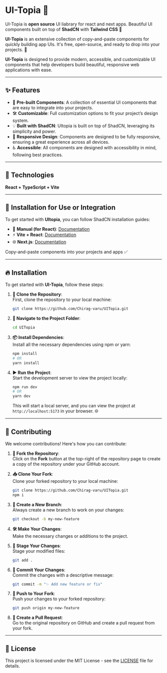 # UI-Topia 🌟  

UI-Topia is **open source** UI liabrary for react and next apps.
Beautiful UI components built on top of **ShadCN** with **Tailwind CSS** 🎨  

**UI-Topia** is an extensive collection of copy-and-paste components for quickly building app UIs. It's free, open-source, and ready to drop into your projects. 🚀  

**UI-Topia** is designed to provide modern, accessible, and customizable UI components that help developers build beautiful, responsive web applications with ease.

---

## ✨ Features  

- 🌟 **Pre-built Components**: A collection of essential UI components that are easy to integrate into your projects.  
- 🛠️ **Customizable**: Full customization options to fit your project’s design system.  
- 💡 **Built with ShadCN**: UItopia is built on top of ShadCN, leveraging its simplicity and power.  
- 📱 **Responsive Design**: Components are designed to be fully responsive, ensuring a great experience across all devices.  
- ♿ **Accessible**: All components are designed with accessibility in mind, following best practices.  

---

## 🔧 Technologies  

**React + TypeScript + Vite**  

---

## 🚀 Installation for Use or Integration  

To get started with **UItopia**, you can follow ShadCN installation guides:  

- 📘 **Manual (for React)**: [Documentation](https://ui.shadcn.com/docs/installation/manual)  
- ⚡ **Vite + React**: [Documentation](https://ui.shadcn.com/docs/installation/vite)  
- 🌐 **Next.js**: [Documentation](https://ui.shadcn.com/docs/installation/next)  

Copy-and-paste components into your projects and apps ✅  

---

## 🔥 Installation  

To get started with **UI-Topia**, follow these steps:  

1. **📂 Clone the Repository**:  
   First, clone the repository to your local machine:  
   ```bash  
   git clone https://github.com/Chirag-varu/UITopia.git  
   ```  

2. **📁 Navigate to the Project Folder**:  
   ```bash  
   cd UITopia  
   ```  

3. **📦 Install Dependencies**:  
   Install all the necessary dependencies using npm or yarn:  
   ```bash  
   npm install  
   # OR  
   yarn install  
   ```  

4. **▶️ Run the Project**:  
   Start the development server to view the project locally:  
   ```bash  
   npm run dev  
   # OR  
   yarn dev  
   ```  
   This will start a local server, and you can view the project at `http://localhost:5173` in your browser. 🌐  

---

## 🤝 Contributing  

We welcome contributions! Here's how you can contribute:  

1. **🍴 Fork the Repository**:  
   Click on the **Fork** button at the top-right of the repository page to create a copy of the repository under your GitHub account.  

2. **📥 Clone Your Fork**:  
   Clone your forked repository to your local machine:  
   ```bash  
   git clone https://github.com/Chirag-varu/UITopia.git  
   npm i  
   ```  

3. **🌿 Create a New Branch**:  
   Always create a new branch to work on your changes:  
   ```bash  
   git checkout -b my-new-feature  
   ```  

4. **🛠️ Make Your Changes**:  
   Make the necessary changes or additions to the project.  

5. **📌 Stage Your Changes**:  
   Stage your modified files:  
   ```bash  
   git add .  
   ```  

6. **📝 Commit Your Changes**:  
   Commit the changes with a descriptive message:  
   ```bash  
   git commit -m "✨ Add new feature or fix"  
   ```  

7. **🚀 Push to Your Fork**:  
   Push your changes to your forked repository:  
   ```bash  
   git push origin my-new-feature  
   ```  

8. **🔗 Create a Pull Request**:  
   Go to the original repository on GitHub and create a pull request from your fork.  

---

## 📜 License  

This project is licensed under the MIT License - see the [LICENSE](LICENSE) file for details.  
